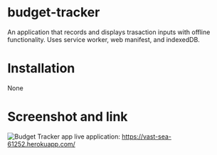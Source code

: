 # budget-tracker

An application that records and displays trasaction inputs with offline functionality.
Uses service worker, web manifest, and indexedDB.

# Installation

None

# Screenshot and link

![Budget Tracker app](readme-img/capture.jpg)
live application: https://vast-sea-61252.herokuapp.com/
